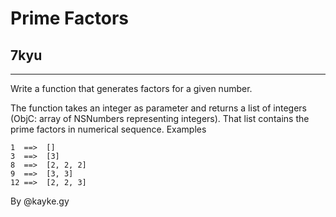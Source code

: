 # Prime Factors

## 7kyu
<hr> 

Write a function that generates factors for a given number.

The function takes an integer as parameter and returns a list of integers (ObjC: array of NSNumbers representing integers). That list contains the prime factors in numerical sequence.
Examples

```
1  ==>  []
3  ==>  [3]
8  ==>  [2, 2, 2]
9  ==>  [3, 3]
12 ==>  [2, 2, 3]
```
By @kayke.gy